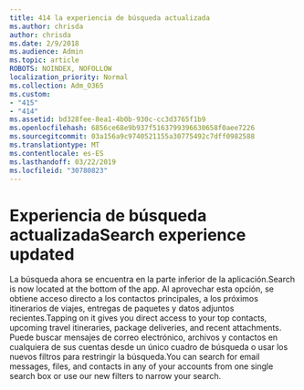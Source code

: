 ```yaml
---
title: 414 la experiencia de búsqueda actualizada
ms.author: chrisda
author: chrisda
ms.date: 2/9/2018
ms.audience: Admin
ms.topic: article
ROBOTS: NOINDEX, NOFOLLOW
localization_priority: Normal
ms.collection: Adm_O365
ms.custom:
- "415"
- "414"
ms.assetid: bd328fee-8ea1-4b0b-930c-cc3d3765f1b9
ms.openlocfilehash: 6856ce68e9b937f5163799396630658f0aee7226
ms.sourcegitcommit: 03a156a9c9740521155a30775492c7dff0982588
ms.translationtype: MT
ms.contentlocale: es-ES
ms.lasthandoff: 03/22/2019
ms.locfileid: "30780823"
---
```

# <a name="search-experience-updated"></a><span data-ttu-id="ec046-102">Experiencia de búsqueda actualizada</span><span class="sxs-lookup"><span data-stu-id="ec046-102">Search experience updated</span></span>

<span data-ttu-id="ec046-103">La búsqueda ahora se encuentra en la parte inferior de la aplicación.</span><span class="sxs-lookup"><span data-stu-id="ec046-103">Search is now located at the bottom of the app.</span></span> <span data-ttu-id="ec046-104">Al aprovechar esta opción, se obtiene acceso directo a los contactos principales, a los próximos itinerarios de viajes, entregas de paquetes y datos adjuntos recientes.</span><span class="sxs-lookup"><span data-stu-id="ec046-104">Tapping on it gives you direct access to your top contacts, upcoming travel itineraries, package deliveries, and recent attachments.</span></span> <span data-ttu-id="ec046-105">Puede buscar mensajes de correo electrónico, archivos y contactos en cualquiera de sus cuentas desde un único cuadro de búsqueda o usar los nuevos filtros para restringir la búsqueda.</span><span class="sxs-lookup"><span data-stu-id="ec046-105">You can search for email messages, files, and contacts in any of your accounts from one single search box or use our new filters to narrow your search.</span></span>
  


